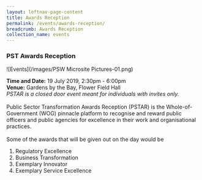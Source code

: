 ```yaml
---
layout: leftnav-page-content
title: Awards Reception
permalink: /events/awards-reception/
breadcrumb: Awards Reception
collection_name: events
---
```


### PST Awards Reception

![Events](/images/PSW Microsite Pictures-01.png)

**Time and Date:** 19 July 2019, 2:30pm - 6:00pm
<br>
**Venue:** Gardens by the Bay, Flower Field Hall
<br>
*PSTAR is a closed door event meant for individuals with invites only.*
<br>
<br>
Public Sector Transformation Awards Reception (PSTAR) is the Whole-of-Government (WOG) pinnacle platform to recognise and reward public officers and public agencies for excellence in their work and organisational practices. 
<br>
<br>
Some of the awards that will be given out on the day would be <br>
1. Regulatory Excellence <br>
2. Business Transformation <br>
3. Exemplary Innovator <br> 
4. Exemplary Service Excellence <br>
<br>
<!-- <a href="#"><img src="/images/sign-up-btn.png" style="width:280px" /> </a> -->
<!-- <a href="include link><img src="/include image" style="width:280px"/> </a> --> 
